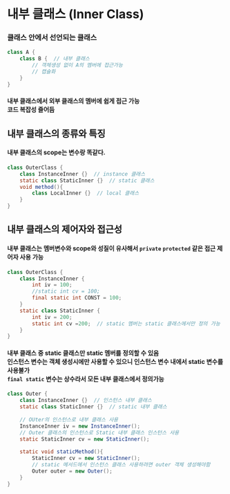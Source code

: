 # 내부 클래스 (Inner Class)
### 클래스 안에서 선언되는 클래스

```java
class A {
	class B {  // 내부 클래스
		// 객체생성 없이 A의 멤버에 접근가능
		// 캡슐화
	}
}
```
#### 내부 클래스에서 외부 클래스의 멤버에 쉽게 접근 가능<br>코드 복잡성 즐어듬

## 내부 클래스의 종류와 특징
#### 내부 클래스의 scope는 변수랑 똑같다.
```java
class OuterClass {
	class InstanceInner {}  // instance 클래스
	static class StaticInner {}  // static 클래스
	void method(){
		class LocalInner {}  // local 클래스
	}
}
```

## 내부 클래스의 제어자와 접근성
#### 내부 클래스는 멤버변수와 scope와 성질이 유사해서 `private` `protected` 같은 접근 제어자 사용 가능
```java
class OuterClass {
	class InstanceInner {
		int iv = 100;
		//static int cv = 100;
		final static int CONST = 100;
	}
	static class StaticInner {
		int iv = 200;
		static int cv =200;  // static 멤버는 static 클래스에서만 정의 가능
	}
}
```
#### 내부 클래스 중 static 클래스만 static 멤버를 정의할 수 있음<br>인스턴스 변수는 객체 생성시에만 사용할 수 있으니 인스턴스 변수 내에서 static 변수를 사용불가<br>`final static` 변수는 상수라서 모든 내부 클래스에서 정의가능

```java
class Outer {
	class InstanceInner {}  // 인스턴스 내부 클래스
	static class StaticInner {}  // static 내부 클래스
	
	// OUter의 인스턴스로 내부 클래스 사용
	InstanceInner iv = new InstanceInner(); 
	// Outer 클래스의 인스턴스로 Static 내부 클래스 인스턴스 사용
	static StaticInner cv = new StaticInner(); 
	
	static void staticMethod(){
		StaticInner cv = new StaticInner();
		// static 메서드에서 인스턴스 클래스 사용하려면 outer 객체 생성해야함
		Outer outer = new Outer();	
	}
}
```










